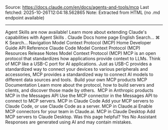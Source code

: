 Source: https://docs.claude.com/en/docs/agents-and-tools/mcp
Last fetched: 2025-10-26T12:04:18.562865
Note: Extracted from HTML (no .md endpoint available)

---

Agent Skills are now available!
Learn more about extending Claude's capabilities with Agent Skills
.
Claude Docs
home page
English
Search...
⌘
K
Search...
Navigation
Model Context Protocol (MCP)
Home
Developer Guide
API Reference
Claude Code
Model Context Protocol (MCP)
Resources
Release Notes
Model Context Protocol (MCP)
MCP is an open protocol that standardizes how applications provide context to LLMs.
Think of MCP like a USB-C port for AI applications. Just as USB-C provides a standardized way to connect your devices to various peripherals and accessories, MCP provides a standardized way to connect AI models to different data sources and tools.
​
Build your own MCP products
MCP Documentation
Learn more about the protocol, how to build servers and clients, and discover those made by others.
​
MCP in Anthropic products
MCP in the Messages API
Use the MCP connector in the Messages API to connect to MCP servers.
MCP in Claude Code
Add your MCP servers to Claude Code, or use Claude Code as a server.
MCP in Claude.ai
Enable MCP connectors for your team in Claude.ai.
MCP in Claude Desktop
Add MCP servers to Claude Desktop.
Was this page helpful?
Yes
No
Assistant
Responses are generated using AI and may contain mistakes.